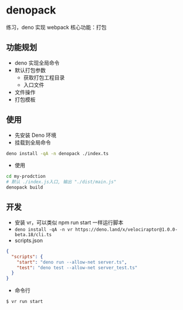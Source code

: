 # denopack

练习，deno 实现 webpack 核心功能：打包

## 功能规划

- deno 实现全局命令
- 默认打包参数
  - 获取打包工程目录
  - 入口文件
- 文件操作
- 打包模板

## 使用

- 先安装 Deno 环境
- 挂载到全局命令

```sh
deno install -qA -n denopack ./index.ts
```

- 使用

```sh
cd my-prodction
# 默认 ./index.js入口, 输出 "./dist/main.js"
denopack build
```

## 开发

- 安装 vr，可以类似 npm run start 一样运行脚本
- `deno install -qA -n vr https://deno.land/x/velociraptor@1.0.0-beta.18/cli.ts`
- scripts.json

```json
{
  "scripts": {
    "start": "deno run --allow-net server.ts",
    "test": "deno test --allow-net server_test.ts"
  }
}
```

- 命令行

```sh
$ vr run start
```
